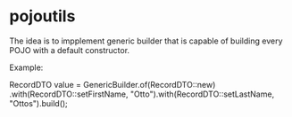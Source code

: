 # pojoutils
The idea is to impplement generic builder that is capable of building every POJO with a default constructor.

Example:

RecordDTO value = GenericBuilder.of(RecordDTO::new)
            .with(RecordDTO::setFirstName, "Otto").with(RecordDTO::setLastName, "Ottos").build();
